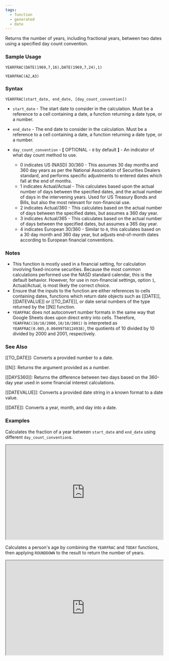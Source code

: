 ```yaml
---
tags:
  - function
  - generated
  - date
---
```


Returns the number of years, including fractional years, between two dates using a specified day count convention.

### Sample Usage

`YEARFRAC(DATE(1969,7,16),DATE(1969,7,24),1)`

`YEARFRAC(A2,A3)`

### Syntax

`YEARFRAC(start_date, end_date, [day_count_convention])`

* `start_date` - The start date to consider in the calculation. Must be a reference to a cell containing a date, a function returning a date type, or a number.
* `end_date` - The end date to consider in the calculation. Must be a reference to a cell containing a date, a function returning a date type, or a number.
* `day_count_convention` - **[** OPTIONAL - `0` by default **]** - An indicator of what day count method to use.

  + 0 indicates US (NASD) 30/360 - This assumes 30 day months and 360 day years as per the National Association of Securities Dealers standard, and performs specific adjustments to entered dates which fall at the end of months.
  + 1 indicates Actual/Actual - This calculates based upon the actual number of days between the specified dates, and the actual number of days in the intervening years. Used for US Treasury Bonds and Bills, but also the most relevant for non-financial use.
  + 2 indicates Actual/360 - This calculates based on the actual number of days between the specified dates, but assumes a 360 day year.
  + 3 indicates Actual/365 - This calculates based on the actual number of days between the specified dates, but assumes a 365 day year.
  + 4 indicates European 30/360 - Similar to `0`, this calculates based on a 30 day month and 360 day year, but adjusts end-of-month dates according to European financial conventions.

### Notes

* This function is mostly used in a financial setting, for calculation involving fixed-income securities. Because the most common calculations performed use the NASD standard calendar, this is the default behavior. However, for use in non-financial settings, option `1`, Actual/Actual, is most likely the correct choice.
* Ensure that the inputs to the function are either references to cells containing dates, functions which return date objects such as [[DATE]], [[DATEVALUE]] or [[TO_DATE]], or date serial numbers of the type returned by the [[N]] function.
* `YEARFRAC` does not autoconvert number formats in the same way that Google Sheets does upon direct entry into cells. Therefore, `YEARFRAC(10/10/2000,10/10/2001)` is interpreted as `YEARFRAC(0.005,0.00499750124938)`, the quotients of 10 divided by 10 divided by 2000 and 2001, respectively.

### See Also

[[TO_DATE]]: Converts a provided number to a date.

[[N]]: Returns the argument provided as a number.

[[DAYS360]]: Returns the difference between two days based on the 360-day year used in some financial interest calculations.

[[DATEVALUE]]: Converts a provided date string in a known format to a date value.

[[DATE]]: Converts a year, month, and day into a date.

### Examples

Calculates the fraction of a year between `start_date` and `end_date` using different `day_count_convention`s.

<iframe height="300" src="https://docs.google.com/spreadsheet/pub?key=0As3tAuweYU9QdGNLSmEzQjQ4SC01QW5UOTNOWEhpUkE&amp;single=true&amp;gid=0&amp;output=html&amp;widget=true" width="500"></iframe>

Calculates a person's age by combining the `YEARFRAC` and `TODAY` functions, then applying `ROUNDDOWN` to the result to return the number of years.

<iframe height="300" src="https://docs.google.com/spreadsheet/pub?key=0As3tAuweYU9QdGNLSmEzQjQ4SC01QW5UOTNOWEhpUkE&amp;single=true&amp;gid=1&amp;output=html&amp;widget=true" width="500"></iframe>